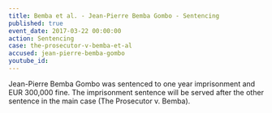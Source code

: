 ```yaml
---
title: Bemba et al. - Jean-Pierre Bemba Gombo - Sentencing
published: true
event_date: 2017-03-22 00:00:00
action: Sentencing
case: the-prosecutor-v-bemba-et-al
accused: jean-pierre-bemba-gombo
youtube_id:
---
```



Jean-Pierre Bemba Gombo was sentenced to one year imprisonment and EUR 300,000 fine. The imprisonment sentence will be served after the other sentence in the main case (The Prosecutor v. Bemba).